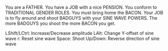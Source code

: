 You are a FATHER. You have a JOB with a nice PENSION. You conform to TRADITIONAL GENDER ROLES. You must bring home the BACON. Your JOB is to fly around and shoot BADGUYS with your SINE WAVE POWERS. The more BADGUYS you shoot the more BACON you get.

LShift/LCtrl: Increase/Decrease amplitude
LAlt: Change Y-offset of sine wave
r: Reset sine wave
Space: Shoot
Up/Down: Reverse direction of sine wave
